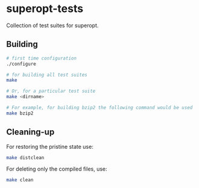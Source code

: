 superopt-tests
==============

Collection of test suites for superopt.

## Building

```sh
# first time configuration
./configure

# for building all test suites
make

# Or, for a particular test suite
make <dirname>

# For example, for building bzip2 the following command would be used
make bzip2
```

## Cleaning-up

For restoring the pristine state use:
```sh
make distclean
```

For deleting only the compiled files, use:
```sh
make clean
```

